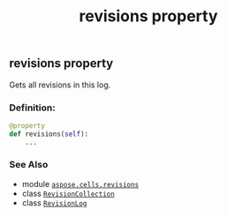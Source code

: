 ﻿---
title: revisions property
second_title: Aspose.Cells for Python via .NET API References
description: 
type: docs
weight: 40
url: /aspose.cells.revisions/revisionlog/revisions/
is_root: false
---

## revisions property


Gets all revisions in this log.
### Definition:
```python
@property
def revisions(self):
    ...
```

### See Also
* module [`aspose.cells.revisions`](../../)
* class [`RevisionCollection`](/cells/python-net/aspose.cells.revisions/revisioncollection)
* class [`RevisionLog`](/cells/python-net/aspose.cells.revisions/revisionlog)
